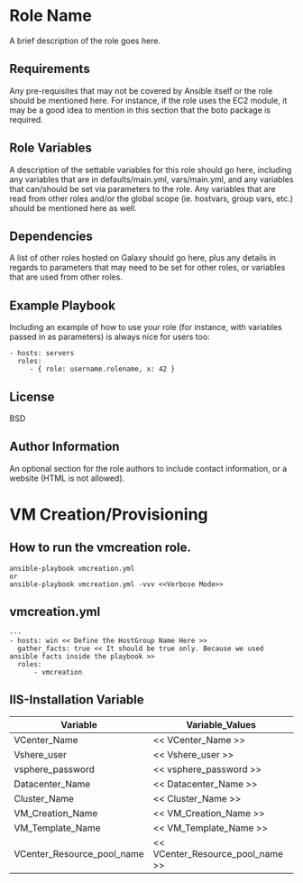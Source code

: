Role Name
=========

A brief description of the role goes here.

Requirements
------------

Any pre-requisites that may not be covered by Ansible itself or the role should be mentioned here. For instance, if the role uses the EC2 module, it may be a good idea to mention in this section that the boto package is required.

Role Variables
--------------

A description of the settable variables for this role should go here, including any variables that are in defaults/main.yml, vars/main.yml, and any variables that can/should be set via parameters to the role. Any variables that are read from other roles and/or the global scope (ie. hostvars, group vars, etc.) should be mentioned here as well.

Dependencies
------------

A list of other roles hosted on Galaxy should go here, plus any details in regards to parameters that may need to be set for other roles, or variables that are used from other roles.

Example Playbook
----------------

Including an example of how to use your role (for instance, with variables passed in as parameters) is always nice for users too:

    - hosts: servers
      roles:
         - { role: username.rolename, x: 42 }

License
-------

BSD

Author Information
------------------

An optional section for the role authors to include contact information, or a website (HTML is not allowed).



# VM Creation/Provisioning 

## How to run the vmcreation role.

```
ansible-playbook vmcreation.yml
or
ansible-playbook vmcreation.yml -vvv <<Verbose Mode>>
```

## vmcreation.yml
```
---
- hosts: win << Define the HostGroup Name Here >>
  gather_facts: true << It should be true only. Because we used ansible facts inside the playbook >>
  roles:
      - vmcreation
```
## IIS-Installation Variable

| Variable | Variable_Values |
| ------ | ------ |
| VCenter_Name | << VCenter_Name >> |
| Vshere_user | << Vshere_user >> |
| vsphere_password | << vsphere_password >> |
| Datacenter_Name | << Datacenter_Name >> |
| Cluster_Name | << Cluster_Name >> |
| VM_Creation_Name | << VM_Creation_Name >> |
| VM_Template_Name | << VM_Template_Name >> |
| VCenter_Resource_pool_name | << VCenter_Resource_pool_name >> |

